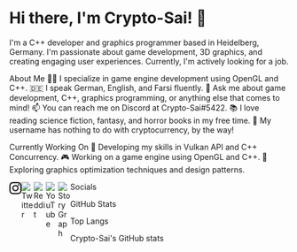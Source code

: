# Hi there, I'm Crypto-Sai! 👋

I'm a C++ developer and graphics programmer based in Heidelberg, Germany. I'm passionate about game development, 3D graphics, and creating engaging user experiences. Currently, I'm actively looking for a job.

About Me
🧑‍💻 I specialize in game engine development using OpenGL and C++.
🇩🇪 I speak German, English, and Farsi fluently.
💬 Ask me about game development, C++, graphics programming, or anything else that comes to mind!
📫 You can reach me on Discord at Crypto-Sai#5422.
📚 I love reading science fiction, fantasy, and horror books in my free time.
🌈 My username has nothing to do with cryptocurrency, by the way!

Currently Working On
🚀 Developing my skills in Vulkan API and C++ Concurrency.
🎮 Working on a game engine using OpenGL and C++.
🌟 Exploring graphics optimization techniques and design patterns.

Socials
<img align="left" alt="IG" width="22px" src="https://github.com/Crypto-Sai/Crypto-Sai/blob/main/icons/instagram.svg" />
<img align="left" alt="Twitter" width="22px" src="https://raw.githubusercontent.com/Crypto-Sai/README/main/icons/twitter.svg" />
<img align="left" alt="Reddit" width="22px" src="https://raw.githubusercontent.com/Crypto-Sai/README/main/icons/reddit.svg" />
<img align="left" alt="YouTube" width="22px" src="https://raw.githubusercontent.com/Crypto-Sai/README/main/icons/youtube.svg" />
<img align="left" alt="StoryGraph" width="22px" src="https://raw.githubusercontent.com/Crypto-Sai/README/main/icons/storygraph.png" />

GitHub Stats

Top Langs

Crypto-Sai's GitHub stats

